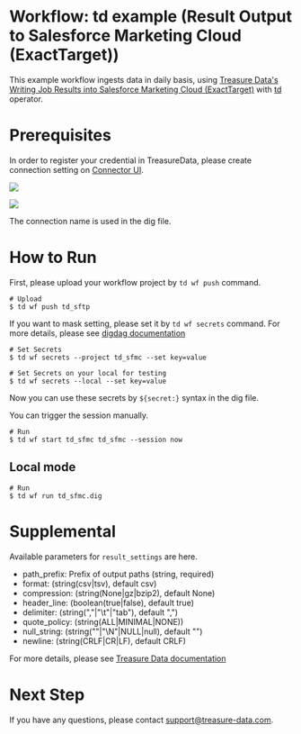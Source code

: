 # Workflow: td example (Result Output to Salesforce Marketing Cloud (ExactTarget))

This example workflow ingests data in daily basis, using [Treasure Data's Writing Job Results into Salesforce Marketing Cloud (ExactTarget)](https://docs.treasuredata.com/articles/result-into-salesforce-marketing-cloud) with [td](http://docs.digdag.io/operators/td.html) operator.

# Prerequisites

In order to register your credential in TreasureData, please create connection setting on [Connector UI](https://console.treasuredata.com/app/connections).

![](https://t.gyazo.com/teams/treasure-data/6e1b959a45fcca59a72466bb4984e047.png)

![](https://t.gyazo.com/teams/treasure-data/baf128c600fac7c65394a7537f863720.png)

The connection name is used in the dig file.

# How to Run

First, please upload your workflow project by `td wf push` command.

    # Upload
    $ td wf push td_sftp

If you want to mask setting, please set it by `td wf secrets` command. For more details, please see [digdag documentation](http://docs.digdag.io/command_reference.html#secrets)

    # Set Secrets
    $ td wf secrets --project td_sfmc --set key=value

    # Set Secrets on your local for testing
    $ td wf secrets --local --set key=value

Now you can use these secrets by `${secret:}` syntax in the dig file.

You can trigger the session manually.

    # Run
    $ td wf start td_sfmc td_sfmc --session now

## Local mode

    # Run
    $ td wf run td_sfmc.dig

# Supplemental

Available parameters for `result_settings` are here.

- path_prefix: Prefix of output paths (string, required)
- format: (string(csv|tsv), default csv)
- compression: (string(None|gz|bzip2), default None)
- header_line: (boolean(true|false), default true)
- delimiter: (string(","|"\t"|"tab"), default ",")
- quote_policy: (string(ALL|MINIMAL|NONE))
- null_string: (string(""|"\N"|NULL|null), default "")
- newline: (string(CRLF|CR|LF), default CRLF)

For more details, please see [Treasure Data documentation](https://docs.treasuredata.com/articles/result-into-salesforce-marketing-cloud#run-a-treasure-data-job-to-complete-an-initial-import-to-salesforce)

# Next Step

If you have any questions, please contact support@treasure-data.com.
